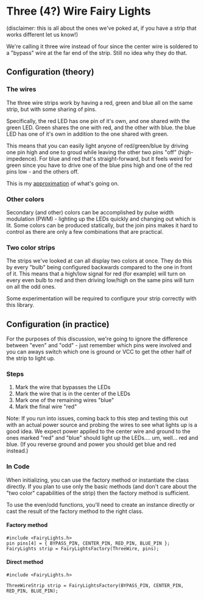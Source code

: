 # Three (4?) Wire Fairy Lights

(disclaimer: this is all about the ones we've poked at, if you have a strip that works different let us know!)

We're calling it three wire instead of four since the center wire is soldered to a "bypass" wire at the far end of the strip. Still no idea why they do that.

## Configuration (theory)

### The wires
The three wire strips work by having a red, green and blue all on the same strip, but with some sharing of pins.

Specifically, the red LED has one pin of it's own, and one shared with the green LED. Green shares the one with red, and the other with blue. the blue LED has one of it's own in addition to the one shared with green.

This means that you can easily light anyone of red/green/blue by driving one pin high and one to groud while leaving the other two pins "off" (high-impedence). For blue and red that's straight-forward, but it feels weird for green since you have to drive one of the blue pins high and one of the red pins low - and the others off.

This is my [approximation](https://www.tinkercad.com/things/hmdHKDVvpSH) of what's going on.

### Other colors
Secondary (and other) colors can be accomplished by pulse width modulation (PWM) - lighting up the LEDs quickly and changing out which is lit. Some colors can be produced statically, but the join pins makes it hard to control as there are only a few combinations that are practical.

### Two color strips

The strips we've looked at can all display two colors at once. They do this by every "bulb" being configured backwards compared to the one in front of it. This means that a high/low signal for red (for example) will turn on every even bulb to red and then driving low/high on the same pins will turn on all the odd ones.

Some experimentation will be required to configure your strip correctly with this library.

## Configuration (in practice)

For the purposes of this discussion, we're going to ignore the difference between "even" and "odd" - just remember which pins were involved and you can aways switch which one is ground or VCC to get the other half of the strip to light up.

### Steps

1. Mark the wire that bypasses the LEDs
1. Mark the wire that is in the center of the LEDs
1. Mark one of the remaining wires "blue"
1. Mark the final wire "red"

Note: If you run into issues, coming back to this step and testing this out with an actual power source and probing the wires to see what lights up is a good idea. We expect power applied to the center wire and ground to the ones marked "red" and "blue" should light up the LEDs.... um, well... red and blue. (If you reverse ground and power you should get blue and red instead.)

### In Code

When initializing, you can use the factory method or instantiate the class directly. If you plan to use only the basic methods (and don't care about the "two color" capabilities of the strip) then the factory method is sufficient.

To use the even/odd functions, you'll need to create an instance directly or cast the result of the factory method to the right class.

#### Factory method

```
#include <FairyLights.h>
pin pins[4] = { BYPASS_PIN, CENTER_PIN, RED_PIN, BLUE_PIN };
FairyLights strip = FairyLightsFactory(ThreeWire, pins);
```

#### Direct method

```
#include <FairyLights.h>

ThreeWireStrip strip = FairyLightsFactory(BYPASS_PIN, CENTER_PIN, RED_PIN, BLUE_PIN);
```
